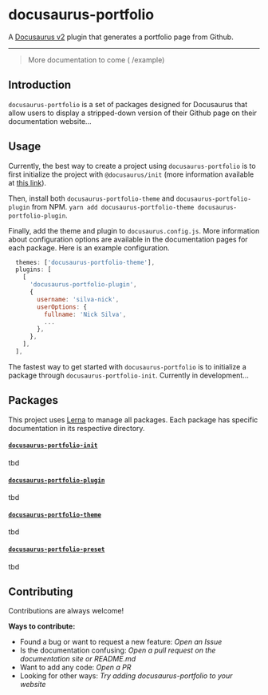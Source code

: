 # docusaurus-portfolio
A [Docusaurus v2](https://github.com/facebook/docusaurus) plugin that generates a portfolio page from Github.
____
> More documentation to come ( /example)

## Introduction
`docusaurus-portfolio` is a set of packages designed for Docusaurus that allow users to display a stripped-down version of their Github page on their documentation website...

## Usage
Currently, the best way to create a project using `docusaurus-portfolio` is to first initialize the project with `@docusaurus/init` (more information available at [this link](https://docusaurus.io/docs/next/installation)).

Then, install both `docusaurus-portfolio-theme` and `docusaurus-portfolio-plugin` from NPM. `yarn add docusaurus-portfolio-theme docusaurus-portfolio-plugin`.

Finally, add the theme and plugin to `docusaurus.config.js`. More information about configuration options are available in the documentation pages for each package. Here is an example configuration.

```javascript
  themes: ['docusaurus-portfolio-theme'],
  plugins: [
    [
      'docusaurus-portfolio-plugin',
      {
        username: 'silva-nick',
        userOptions: {
          fullname: 'Nick Silva',
          ...
        },
      },
    ],
  ],
```

The fastest way to get started with `docusaurus-portfolio` is to initialize a package through `docusaurus-portfolio-init`. Currently in development...

## Packages
This project uses [Lerna](https://lerna.js.org/) to manage all packages. Each package has specific documentation in its respective directory. 

#### [`docusaurus-portfolio-init`](https://github.com/silva-nick/docusaurus-portfolio/tree/main/packages/docusaurus-portfolio-init)
tbd

#### [`docusaurus-portfolio-plugin`](https://github.com/silva-nick/docusaurus-portfolio/tree/main/packages/docusaurus-portfolio-plugin)
tbd

#### [`docusaurus-portfolio-theme`](https://github.com/silva-nick/docusaurus-portfolio/tree/main/packages/docusaurus-portfolio-theme)
tbd

#### [`docusaurus-portfolio-preset`](https://github.com/silva-nick/docusaurus-portfolio/tree/main/packages/docusaurus-portfolio-preset)
tbd


## Contributing 
Contributions are always welcome!

**Ways to contribute:**
 - Found a bug or want to request a new feature: _Open an Issue_
 - Is the documentation confusing: _Open a pull request on the documentation site or README.md_
 - Want to add any code: _Open a PR_
 - Looking for other ways: _Try adding docusaurus-portfolio to your website_
